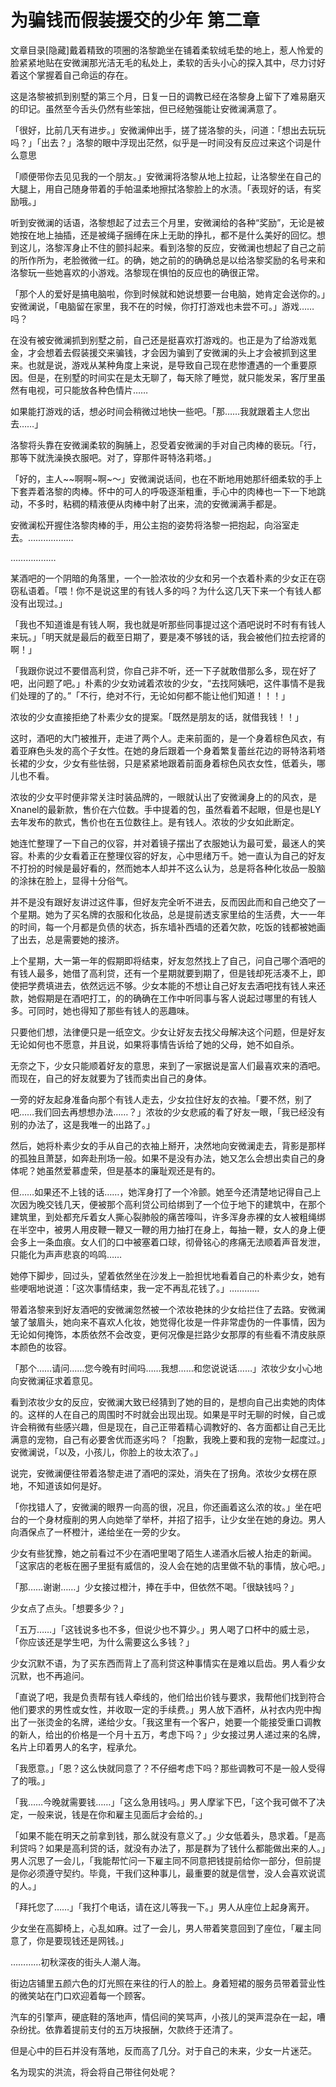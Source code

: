 # 为骗钱而假装援交的少年 第二章

文章目录[隐藏]戴着精致的项圈的洛黎跪坐在铺着柔软绒毛垫的地上，惹人怜爱的脸紧紧地贴在安微澜那光洁无毛的私处上，柔软的舌头小心的探入其中，尽力讨好着这个掌握着自己命运的存在。

这是洛黎被抓到别墅的第三个月，日复一日的调教已经在洛黎身上留下了难易磨灭的印记。虽然至今舌头仍然有些笨拙，但已经勉强能让安微澜满意了。

「很好，比前几天有进步。」安微澜伸出手，搓了搓洛黎的头，问道：「想出去玩玩吗？」「出去？」洛黎的眼中浮现出茫然，似乎是一时间没有反应过来这个词是什么意思

「顺便带你去见见我的一个朋友。」安微澜将洛黎从地上拉起，让洛黎坐在自己的大腿上，用自己随身带着的手帕温柔地擦拭洛黎脸上的水渍。「表现好的话，有奖励哦。」

听到安微澜的话语，洛黎想起了过去三个月里，安微澜给的各种“奖励”，无论是被她按在地上抽插，还是被绳子捆缚在床上无助的挣扎，都不是什么美好的回忆。想到这儿，洛黎浑身止不住的颤抖起来。看到洛黎的反应，安微澜也想起了自己之前的所作所为，老脸微微一红。的确，她之前的的确确总是以给洛黎奖励的名号来和洛黎玩一些她喜欢的小游戏。洛黎现在惧怕的反应也的确很正常。

「那个人的爱好是搞电脑啦，你到时候就和她说想要一台电脑，她肯定会送你的。」安微澜说，「电脑留在家里，我不在的时候，你打打游戏也未尝不可。」游戏……吗？

在没有被安微澜抓到别墅之前，自己还是挺喜欢打游戏的。也正是为了给游戏氪金，才会想着去假装援交来骗钱，才会因为骗到了安微澜的头上才会被抓到这里来。也就是说，游戏从某种角度上来说，是导致自己现在悲惨遭遇的一个重要原因。但是，在别墅的时间实在是太无聊了，每天除了睡觉，就只能发呆，客厅里虽然有电视，可只能放各种色情片……

如果能打游戏的话，想必时间会稍微过地快一些吧。「那……我就跟着主人您出去……」

洛黎将头靠在安微澜柔软的胸脯上，忍受着安微澜的手对自己肉棒的亵玩。「行，那等下就洗澡换衣服吧。对了，穿那件哥特洛莉塔。」

「好的，主人~~啊啊~啊~～」安微澜说话间，也在不断地用她那纤细柔软的手上下套弄着洛黎的肉棒。怀中的可人的呼吸逐渐粗重，手心中的肉棒也一下一下地跳动，不多时，粘稠的精液便从肉棒中射了出来，流的安微澜满手都是。

安微澜松开握住洛黎肉棒的手，用公主抱的姿势将洛黎一把抱起，向浴室走去。………………

………………

某酒吧的一个阴暗的角落里，一个一脸浓妆的少女和另一个衣着朴素的少女正在窃窃私语着。「喂！你不是说这里的有钱人多的吗？为什么这几天下来一个有钱人都没有出现过。」

「我也不知道谁是有钱人啊，我也就是听那些同事提过这个酒吧说时不时有有钱人来玩。」「明天就是最后的截至日期了，要是凑不够钱的话，我会被他们拉去挖肾的啊！」

「我跟你说过不要借高利贷，你自己非不听，还一下子就敢借那么多，现在好了吧，出问题了吧。」朴素的少女劝诫着浓妆的少女，“去找阿姨吧，这件事情不是我们处理的了的。”「不行，绝对不行，无论如何都不能让他们知道！！！」

浓妆的少女直接拒绝了朴素少女的提案。「既然是朋友的话，就借我钱！！」

这时，酒吧的大门被推开，走进了两个人。走来前面的，是一个身着棕色风衣，有着亚麻色头发的高个子女性。在她的身后跟着一个身着繁复蕾丝花边的哥特洛莉塔长裙的少女，少女有些怯弱，只是紧紧地跟着前面身着棕色风衣女性，低着头，哪儿也不看。

浓妆的少女平时便非常关注时装品牌的，一眼就认出了安微澜身上的的风衣，是Xnanel的最新款，售价在六位数。手中提着的包，虽然看着不起眼，但是也是LY去年发布的款式，售价也在五位数往上。是有钱人。浓妆的少女如此断定。

她连忙整理了一下自己的仪容，并对着镜子摆出了衣服她认为最可爱，最迷人的笑容。朴素的少女看着正在整理仪容的好友，心中思绪万千。她一直认为自己的好友不打扮的时候是最好看的，然而她本人却并不这么认为，总是将各种化妆品一股脑的涂抹在脸上，显得十分俗气。

并不是没有跟好友讲过这件事，但好友完全听不进去，反而因此而和自己绝交了一个星期。她为了买名牌的衣服和化妆品，总是提前透支家里给的生活费，大一一年的时间，每一个月都是负债的状态，拆东墙补西墙的还着欠款，吃饭的钱都被她画了出去，总是需要她的接济。

上个星期，大一第一年的假期即将结束，好友忽然找上了自己，问自己哪个酒吧的有钱人最多，她借了高利贷，还有一个星期就要到期了，但是钱却死活凑不上，即使把学费填进去，依然远远不够。少女本能的不想让自己好友去酒吧找有钱人来还款，她假期是在酒吧打工，的的确确在工作中听同事与客人说起过哪里的有钱人多。可同时，她也得知了那些有钱人的恶趣味。

只要他们想，法律便只是一纸空文。少女让好友去找父母解决这个问题，但是好友无论如何也不愿意，并且说，如果将事情告诉给了她的父母，她不如自杀。

无奈之下，少女只能顺着好友的意思，来到了一家据说是富人们最喜欢来的酒吧。而现在，自己的好友就要为了钱而卖出自己的身体。

一旁的好友起身准备向那个有钱人走去，少女拉住好友的衣袖。「要不然，别了吧……我们回去再想想办法……？」浓妆的少女悲戚的看了好友一眼，「我已经没有别的办法了，这是我唯一的出路了。」

然后，她将朴素少女的手从自己的衣袖上掰开，决然地向安微澜走去，背影是那样的孤独且萧瑟，如奔赴刑场一般。如果不是没有办法，她又怎么会想出卖自己的身体呢？她虽然爱慕虚荣，但是基本的廉耻观还是有的。

但……如果还不上钱的话……，她浑身打了一个冷颤。她至今还清楚地记得自己上次因为晚交钱几天，便被那个高利贷公司给绑到了一个位于地下的建筑中，在那个建筑里，到处都充斥着女人撕心裂肺般的痛苦嚎叫，许多浑身赤裸的女人被粗绳绑在半空中，被男人用皮鞭一鞭又一鞭的用力抽打在身上，每抽一鞭，女人的身上便会多上一条血痕。女人们的口中被塞着口球，彻骨铭心的疼痛无法顺着声音发泄，只能化为声声悲哀的呜鸣……

她停下脚步，回过头，望着依然坐在沙发上一脸担忧地看着自己的朴素少女，她有些哽咽地说道：「这次事情结束，我一定不再乱花钱了。」…………

带着洛黎来到好友酒吧的安微澜忽然被一个浓妆艳抹的少女给拦住了去路。安微澜皱了皱眉头，她向来不喜欢人化妆，她觉得化妆是一件非常虚伪的一件事情，因为无论如何掩饰，本质依然不会改变，更何况像是拦路少女那厚的有些看不清皮肤原本颜色的妆容。

「那个……请问……您今晚有时间吗……我想……和您说说话……」浓妆少女小心地向安微澜征求着意见。

看到浓妆少女的反应，安微澜大致已经猜到了她的目的，是想向自己出卖她的肉体的。这样的人在自己的周围时不时就会出现出现。如果是平时无聊的时候，自己或许会稍微有些感兴趣，但是现在，自己正带着精心调教好的、各方面都让自己无比满意的宠物，自己有必要舍优而逐劣吗？「抱歉，我晚上要和我的宠物一起度过。」安微澜说，「以及，小孩儿，你脸上的妆太浓了。」

说完，安微澜便往带着洛黎走进了酒吧的深处，消失在了拐角。浓妆少女楞在原地，不知道该如何是好。

「你找错人了，安微澜的眼界一向高的很，况且，你还画着这么浓的妆。」坐在吧台的一个身材瘦削的男人向她举了举杯，并招了招手，让少女坐在她的身边。男人向酒保点了一杯橙汁，递给坐在一旁的少女。

少女有些犹豫，她之前看过不少在酒吧里喝了陌生人递酒水后被人抬走的新闻。「这家店的老板在圈子里挺有威信的，没人会在她的店里做不轨的事情，放心吧。」

「那……谢谢……」少女接过橙汁，捧在手中，但依然不喝。「很缺钱吗？」

少女点了点头。「想要多少？」

「五万……」「这钱说多也不多，但说少也不算少。」男人喝了口杯中的威士忌，「你应该还是学生吧，为什么需要这么多钱？」

少女沉默不语，为了买东西而背上了高利贷这种事情实在是难以启齿。男人看少女沉默，也不再追问。

「直说了吧，我是负责帮有钱人牵线的，他们给出价钱与要求，我帮他们找到符合他们要求的男性或女性，并收取一定的手续费。」男人放下酒杯，从衬衣内兜中掏出了一张烫金的名牌，递给少女。「我这里有一个客户，她要一个能接受重口调教的新人，给出的价格是一个月十五万，考虑下吗？」少女接过男人递过来的名牌，名片上印着男人的名字，程承允。

「我愿意。」「恩？这么快就同意了？不仔细考虑下吗？那些调教可不是一般人受得了的哦。」

「我……今晚就需要钱……」「这么急用钱吗。」男人摩挲下巴，「这个我可做不了决定，一般来说，钱是在你和雇主见面后才会给的。」

「如果不能在明天之前拿到钱，那么就没有意义了。」少女低着头，恳求着。「是高利贷吗？如果是高利贷的话，就没有办法了，那是群为了钱什么都能做出来的人。」男人沉思了一会儿，「我能帮忙问一下雇主同不同意把钱提前给你一部分，但前提是你必须遵守契约。毕竟，干我们这种事儿，最重要的就是信誉，没人会喜欢说谎的人。」

「拜托您了……」「我打个电话，请在这儿等我一下。」男人从座位上起身离开。

少女坐在高脚椅上，心乱如麻。过了一会儿，男人带着笑意回到了座位，「雇主同意了，你是要现钱还是网钱。」

…………初秋深夜的街头人潮人海。

街边店铺里五颜六色的灯光照在来往的行人的脸上。身着短裙的服务员带着营业性的微笑站在门口欢迎着每一个顾客。

汽车的引擎声，硬底鞋的落地声，情侣间的笑骂声，小孩儿的哭声混杂在一起，嘈杂纷扰。依靠着提前支付的五万块报酬，欠款终于还清了。

但是心中的巨石并没有落地，反而高了几分。对于自己的未来，少女一片迷茫。

名为现实的洪流，将会将自己带往何处呢？